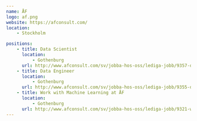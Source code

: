 ```yaml
---
name: ÅF
logo: af.png
website: https://afconsult.com/
location:
    - Stockholm

positions:
    - title: Data Scientist
      location:
          - Gothenburg
      url: http://www.afconsult.com/sv/jobba-hos-oss/lediga-jobb/9357-data-scientist/
    - title: Data Engineer
      location:
          - Gothenburg
      url: http://www.afconsult.com/sv/jobba-hos-oss/lediga-jobb/9355-data-engineer/
    - title: Work with Machine Learning at ÅF
      location:
          - Gothenburg
      url: http://www.afconsult.com/sv/jobba-hos-oss/lediga-jobb/9321-work-with-machine-learning-at-af/
---
```

